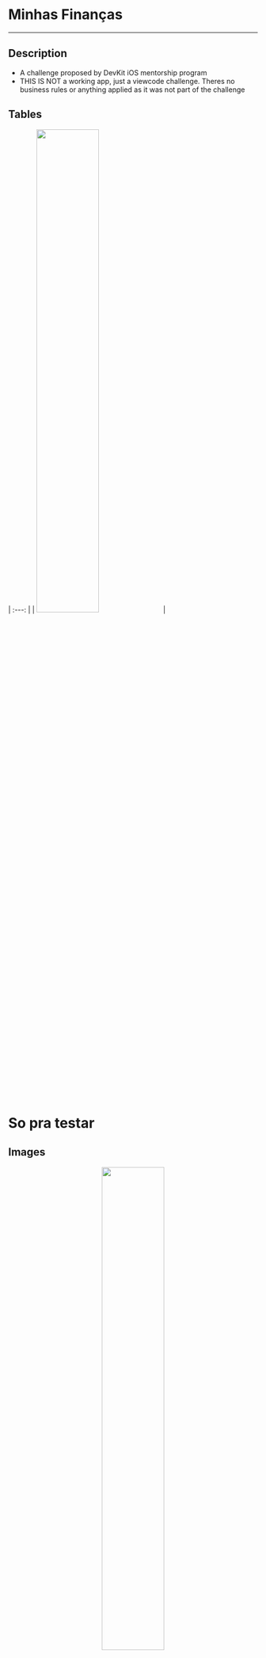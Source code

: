 # Minhas Finanças
---
## Description
- A challenge proposed by DevKit iOS mentorship program
- THIS IS NOT a working app, just a viewcode challenge. Theres no business rules or anything applied as it was not part of the challenge


## Tables

| :---:                                                   |
| <img src="https://github.com/gaspar-d/DevKit-MinhasFinancas/blob/main/DevKit-Minhas-Financas/Resources/Images/Devi-kit-Minhas-Financas.gif" width="50%" /> |   

# So pra testar

## Images

<p float="left" align="center" />
<img src="https://github.com/gaspar-d/DevKit-MinhasFinancas/tree/main/Challenge/Resources/Images/Home.png" width="50%" />
<img src="https://github.com/gaspar-d/DevKit-MinhasFinancas/tree/main/Challenge/Resources/Images/Expenses.png" width="50%" />
<img src=:"https://urltoimage.gif" width="33%" />
<p/>

